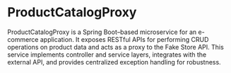 # ProductCatalogProxy
ProductCatalogProxy is a Spring Boot–based microservice for an e-commerce application. It exposes RESTful APIs for performing CRUD operations on product data and acts as a proxy to the Fake Store API. This service implements controller and service layers, integrates with the external API, and provides centralized exception handling for robustness.
